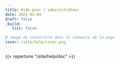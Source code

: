 ```yaml
---
title: Aide pour l'administrateur
date: 2021-02-04
draft: false 
_build:
   list: false

# image de couverture dans le sommaire de la page
cover: /site/help/cover.png
---
```

<!--more-->

{{< repertoire "/site/help/doc" >}}
